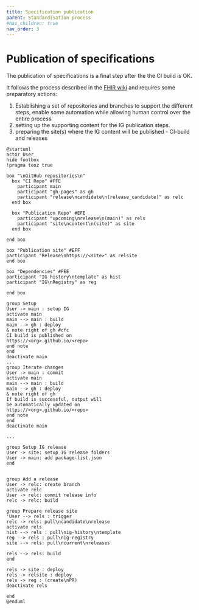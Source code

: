 ```yaml
---
title: Specification publication
parent: Standardisation process
#has_children: true
nav_order: 3
---
```


# Publication of specifications

The publication of specifications is a final step after the the CI build is OK.

It follows the process described in the [FHIR wiki](https://confluence.hl7.org/display/FHIR/Maintaining+a+FHIR+IG+Publication) and requires some preparatory actions:
1. Establishing a set of repositories and branches to support the different steps, enable some automation while allowing human control over the entire process
1. setting up the supporting content for the IG publication steps.
1. preparing the site(s) where the IG content will be published - CI-build and releases






```plantuml!
@startuml
actor User
hide footbox
!pragma teoz true

box "\nGitHub repositories\n"
  box "CI Repo" #FFE
    participant main
    participant "gh-pages" as gh
    participant "release\ncandidate\n(release_candidate)" as relc
  end box

  box "Publication Repo" #EFE
    participant "upcoming\nrelease\n(main)" as rels
    participant "site\ncontent\n(site)" as site
  end box

end box

box "Publication site" #EFF
participant "Release\nhttps://<site>" as relsite
end box

box "Dependencies" #FEE
participant "IG history\ntemplate" as hist
participant "IG\nRegistry" as reg

end box

group Setup
User -> main : setup IG
activate main
main --> main : build
main --> gh : deploy
& note right of gh #cfc
CI build is published on
https://<org>.github.io/<repo>
end note
end
deactivate main
...
group Iterate changes
User -> main : commit
activate main
main --> main : build
main --> gh : deploy
& note right of gh
If build is successful, output will
be automatically updated on
https://<org>.github.io/<repo>
end note
end 
deactivate main

...

group Setup IG release
User -> site: setup IG release folders
User -> main: add package-list.json
end


group Add a release
User -> relc: create branch
activate relc
User -> relc: commit release info 
relc -> relc: build

group Prepare release site
'User --> rels : trigger 
relc -> rels: pull\ncandidate\nrelease
activate rels
hist --> rels : pull\nig-history\ntemplate 
reg --> rels : pull\nig-registry 
site --> rels: pull\ncurrent\nreleases 

rels --> rels: build
end

rels -> site : deploy
rels -> relsite : deploy
rels -> reg : (create\nPR)
deactivate rels

end
@enduml
```

